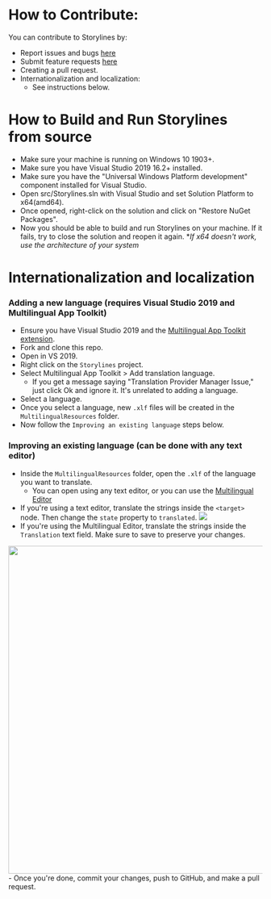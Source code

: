 # How to Contribute:

You can contribute to Storylines by:
- Report issues and bugs [here](https://github.com/morning4coffe-dev/Storylines/issues/new?template=bug_report.md)
- Submit feature requests [here](https://github.com/morning4coffe-dev/Storylines/issues/new?template=feature_request.md)
- Creating a pull request.
- Internationalization and localization:
    * See instructions below.

# How to Build and Run Storylines from source

* Make sure your machine is running on Windows 10 1903+.
* Make sure you have Visual Studio 2019 16.2+ installed.
* Make sure you have the "Universal Windows Platform development" component installed for Visual Studio.
* Open src/Storylines.sln with Visual Studio and set Solution Platform to x64(amd64).
* Once opened, right-click on the solution and click on "Restore NuGet Packages".
* Now you should be able to build and run Storylines on your machine. If it fails, try to close the solution and reopen it again.
**If x64 doesn't work, use the architecture of your system*

# Internationalization and localization

### Adding a new language (requires Visual Studio 2019 and Multilingual App Toolkit)
- Ensure you have Visual Studio 2019 and the [Multilingual App Toolkit extension](https://marketplace.visualstudio.com/items?itemName=MultilingualAppToolkit.MultilingualAppToolkit-18308).
- Fork and clone this repo.
- Open in VS 2019.
- Right click on the `Storylines` project.
- Select Multilingual App Toolkit > Add translation language.
    - If you get a message saying "Translation Provider Manager Issue," just click Ok and ignore it. It's unrelated to adding a language.
- Select a language. 
- Once you select a language, new `.xlf` files will be created in the `MultilingualResources` folder.
- Now follow the `Improving an existing language` steps below.

### Improving an existing language (can be done with any text editor)
- Inside the `MultilingualResources` folder, open the `.xlf` of the language you want to translate.
    - You can open using any text editor, or you can use the [Multilingual Editor](https://developer.microsoft.com/windows/develop/multilingual-app-toolkit)
- If you're using a text editor, translate the strings inside the `<target>` node. Then change the `state` property to `translated`.
    ![](https://github.com/morning4coffe-dev/storylines/blob/d47dd56aa43dbbd0ce2ba38038ae93fc1e9e5504/Logo%20and%20Screenshots/GitHub/code-translation.png)
- If you're using the Multilingual Editor, translate the strings inside the `Translation` text field. Make sure to save to preserve your changes.
<img src="https://github.com/morning4coffe-dev/storylines/blob/d47dd56aa43dbbd0ce2ba38038ae93fc1e9e5504/Logo%20and%20Screenshots/GitHub/multilingual-app-toolkit.png" width="650">
- Once you're done, commit your changes, push to GitHub, and make a pull request.
